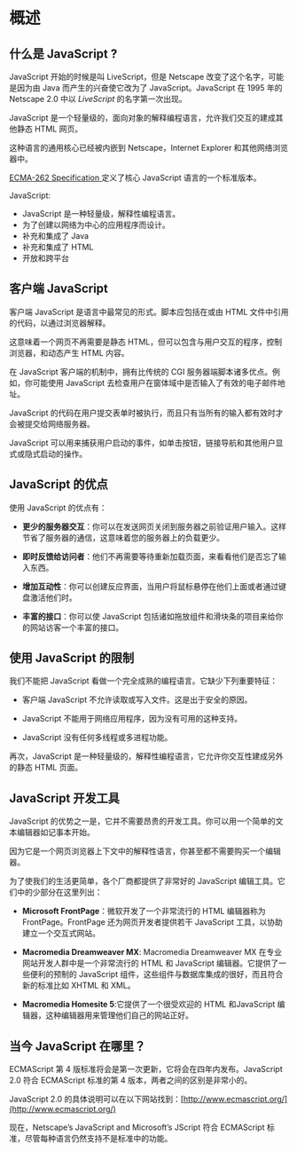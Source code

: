 # 概述

## 什么是 JavaScript ?

JavaScript 开始的时候是叫 LiveScript，但是 Netscape 改变了这个名字，可能是因为由 Java 而产生的兴奋使它改为了 JavaScript。JavaScript 在 1995 年的 Netscape 2.0 中以 *LiveScript* 的名字第一次出现。

JavaScript 是一个轻量级的，面向对象的解释编程语言，允许我们交互的建成其他静态 HTML 网页。

这种语言的通用核心已经被内嵌到 Netscape，Internet Explorer 和其他网络浏览器中。

[ ECMA-262 Specification ](http://www.ecma-international.org/publications/index.html)定义了核心 JavaScript 语言的一个标准版本。

JavaScript:

- JavaScript 是一种轻量级，解释性编程语言。
- 为了创建以网络为中心的应用程序而设计。
- 补充和集成了 Java
- 补充和集成了 HTML
- 开放和跨平台

## 客户端 JavaScript

客户端 JavaScript 是语言中最常见的形式。脚本应包括在或由 HTML 文件中引用的代码，以通过浏览器解释。

这意味着一个网页不再需要是静态 HTML，但可以包含与用户交互的程序，控制浏览器，和动态产生 HTML 内容。

在 JavaScript 客户端的机制中，拥有比传统的 CGI 服务器端脚本诸多优点。例如，你可能使用 JavaScript 去检查用户在窗体域中是否输入了有效的电子邮件地址。

JavaScript 的代码在用户提交表单时被执行，而且只有当所有的输入都有效时才会被提交给网络服务器。

JavaScript 可以用来捕获用户启动的事件，如单击按钮，链接导航和其他用户显式或隐式启动的操作。

## JavaScript 的优点

使用 JavaScript 的优点有：

- **更少的服务器交互**：你可以在发送网页关闭到服务器之前验证用户输入。这样节省了服务器的通信，这意味着您的服务器上的负载更少。

- **即时反馈给访问者**：他们不再需要等待重新加载页面，来看看他们是否忘了输入东西。

- **增加互动性**：你可以创建反应界面，当用户将鼠标悬停在他们上面或者通过键盘激活他们时。

- **丰富的接口**：你可以使 JavaScript 包括诸如拖放组件和滑块条的项目来给你的网站访客一个丰富的接口。

## 使用 JavaScript 的限制

我们不能把 JavaScript 看做一个完全成熟的编程语言。它缺少下列重要特征：

- 客户端 JavaScript 不允许读取或写入文件。这是出于安全的原因。

- JavaScript 不能用于网络应用程序，因为没有可用的这种支持。

- JavaScript 没有任何多线程或多进程功能。

再次，JavaScript 是一种轻量级的，解释性编程语言，它允许你交互性建成另外的静态 HTML 页面。

## JavaScript 开发工具

JavaScript 的优势之一是，它并不需要昂贵的开发工具。你可以用一个简单的文本编辑器如记事本开始。

因为它是一个网页浏览器上下文中的解释性语言，你甚至都不需要购买一个编辑器。

为了使我们的生活更简单，各个厂商都提供了非常好的 JavaScript 编辑工具。它们中的少部分在这里列出：

- **Microsoft FrontPage**：微软开发了一个非常流行的 HTML 编辑器称为 FrontPage。FrontPage 还为网页开发者提供若干 JavaScript 工具，以协助建立一个交互式网站。

- **Macromedia Dreamweaver MX**: Macromedia Dreamweaver MX 在专业网站开发人群中是一个非常流行的 HTML 和 JavaScript 编辑器。它提供了一些便利的预制的 JavaScript 组件，这些组件与数据库集成的很好，而且符合新的标准比如 XHTML 和 XML。

- **Macromedia Homesite 5**:它提供了一个很受欢迎的 HTML 和JavaScript 编辑器，这种编辑器用来管理他们自己的网站正好。

## 当今 JavaScript 在哪里？

ECMAScript 第 4 版标准将会是第一次更新，它将会在四年内发布。JavaScript 2.0 符合 ECMAScript 标准的第 4 版本，两者之间的区别是非常小的。

JavaScript 2.0 的具体说明可以在以下网站找到：[http://www.ecmascript.org/](http://www.ecmascript.org/)

现在，Netscape’s JavaScript and Microsoft’s JScript 符合  ECMAScript 标准，尽管每种语言仍然支持不是标准中的功能。